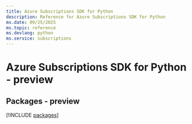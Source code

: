 ```yaml
---
title: Azure Subscriptions SDK for Python
description: Reference for Azure Subscriptions SDK for Python
ms.date: 09/25/2025
ms.topic: reference
ms.devlang: python
ms.service: subscriptions
---
```

# Azure Subscriptions SDK for Python - preview
## Packages - preview
[!INCLUDE [packages](subscriptions-index.md)]